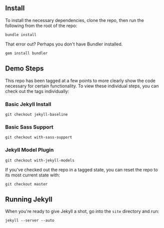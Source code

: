 ## Install

To install the necessary dependencies, clone the repo, then run the following from the root of the repo:

```
bundle install
```


That error out? Perhaps you don't have Bundler installed.

```
gem install bundler
```

## Demo Steps

This repo has been tagged at a few points to more clearly show the code necessary for certain functionality. To view these individual steps, you can check out the tags individually:

### Basic Jekyll Install

```
git checkout jekyll-baseline
```

### Basic Sass Support

```
git checkout with-sass-support
```

### Jekyll Model Plugin

```
git checkout with-jekyll-models
```

If you've checked out the repo in a tagged state, you can reset the repo to its most current state with:

```
git checkout master
```

## Running Jekyll

When you're ready to give Jekyll a shot, go into the `site` directory and run:

```
jekyll --server --auto
```
